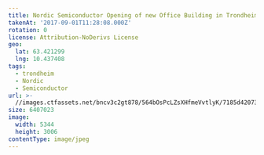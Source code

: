 ```yaml
---
title: Nordic Semiconductor Opening of new Office Building in Trondheim
takenAt: '2017-09-01T11:28:08.000Z'
rotation: 0
license: Attribution-NoDerivs License
geo:
  lat: 63.421299
  lng: 10.437408
tags:
  - trondheim
  - Nordic
  - Semiconductor
url: >-
  //images.ctfassets.net/bncv3c2gt878/564bOsPcLZsXHfmeVvtlyK/7185d4207341ed780e64298e925c59d7/nordic-semiconductor-opening-of-new-office-building-in-trondheim_36609175470_o
size: 6407023
image:
  width: 5344
  height: 3006
contentType: image/jpeg
---
```


